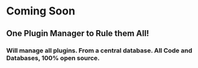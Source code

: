 # Coming Soon

## One Plugin Manager to Rule them All!

### Will manage all plugins. From a central database. All Code and Databases, 100% open source.